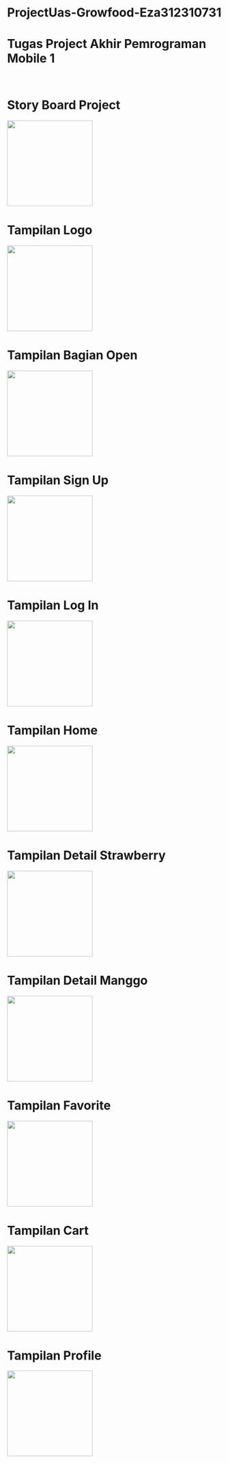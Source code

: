 # ProjectUas-Growfood-Eza312310731
# Tugas Project Akhir Pemrograman Mobile 1 
<br>

# Story Board Project
<img src="sb.png" width="200" >

# Tampilan Logo 
<img src="/pem_mobile/logo.png" width="200" >

# Tampilan Bagian Open
<img src="/pem_mobile/open.png" width="200" >

# Tampilan Sign Up 
<img src="/pem_mobile/signup.png" width="200" >

# Tampilan Log In
<img src="/pem_mobile/login.png" width="200" >

# Tampilan Home
<img src="/pem_mobile/home.png" width="200" >

# Tampilan Detail Strawberry
<img src="/pem_mobile/detailstraw.png" width="200" >

# Tampilan Detail Manggo
<img src="/pem_mobile/detailmanggo.png" width="200" >

# Tampilan Favorite 
<img src="/pem_mobile/favorite.png" width="200" >

# Tampilan Cart
<img src="/pem_mobile/cart.png" width="200" >

# Tampilan Profile
<img src="/pem_mobile/profile.png" width="200" >
